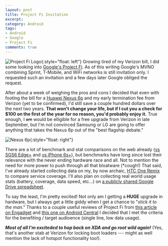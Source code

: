 ```yaml
---
layout: post
title: Project Fi Invitation
excerpt:
category: Android
tags:
- Android
- Google
- Project Fi
comments: true
---
```

![Project Fi 
Logo](http://octoba.jp/wp-content/uploads/2015/04/20150423-fi-icon.png){:style="float: 
left"} Growing tired of my Verizon bill, I did some 
looking into [Google's Project Fi](fi.google.com).  As of 
this writing Google's MVNO combining Sprint, T-Mobile, and 
WiFi networks is still invitation only.  I requested such 
an invitation and a few days later Google obliged the 
request.

After 
about a week of weighing the pros and cons I decided 
that even with footing the bill for a [Huawei Nexus 
6p](https://store.google.com/product/nexus_6p) and my early 
termination fee from Verizon (yet to be confirmed), I'd 
still save a couple hundred dollars over the next two 
years.  **That won't change your life, but if I cut  you a 
check for $100 on the first of the year for no reason, 
you'd probably enjoy it.**  True enough, I ~~am~~ would be 
elligible for a free upgrade from Verizon in late 
September, but I'm not convinced Samsung or LG are going to 
offer anything that takes the Nexus 6p out of the "best 
flagship debate."

![Nexus
6p](http://ecx.images-amazon.com/images/I/61-pQEuWQaL._SX425_.jpg){:style="float:
right"}

There 
are a lot of benchmark and stat comparisons on the 
web already ([vs SGS6 
Edge+](https://www.androidpit.com/samsung-galaxy-s6-edge-plus-vs-nexus-6p-comparison) 
and [vs iPhone 
6s+](http://www.androidcentral.com/nexus-6p-versus-iphone-6s-plus)), 
but benchmarks have long since lost their relevance with 
the never ending hardware race and all.  Not to mention the 
need for more power to push through all that bloatware 
(*cough!)   That said, I've already started collecting data 
on my, by now archaic, [HTC One 
Remix](http://www.androidcentral.com/nexus-6p-versus-iphone-6s-plus) 
to compare service coverage.  I'll also plan on collecting 
real world usage stats (battery, coverage, data 
speed, etc...) on [a 
publicly shared Google Drive 
spreadsheet](https://docs.google.com/spreadsheets/d/1LRLNCjorZRZhR7dXDEX930pN1qOU0WpHueKJNh1zFOU/edit?usp=sharing).

To say the least, I'm pretty excited!  Not only am I 
getting a **HUGE** upgrade in hardware, but I always get 
a little giddy when I get a chance to "*stick it to the 
man*."  Thanks to a couple useful reviews of Project Fi 
from [this article on 
Engadget](http://www.engadget.com/2015/12/04/google-project-fi/) 
and [this one on Android 
Central](http://www.androidcentral.com/project-fi-isnt-me-yet-its-still-really-good) 
I decided that I met the criteria for the benefiting / 
target audioence (single line, low data usage).

***Most of all I'm exciteded to hop back on XDA and go root 
wild again!***  (Yes, that's another stab at Verizon for 
locking boot loaders --- might as well mention the lack of 
hotspot functionality too!).
